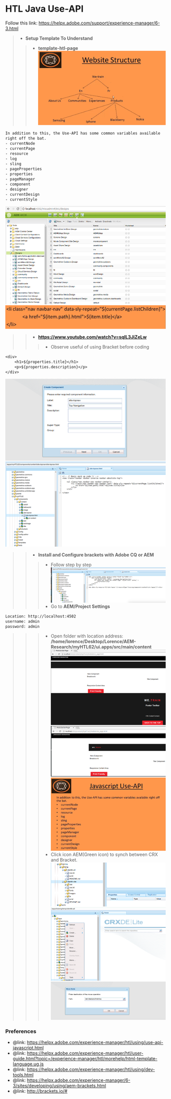 # HTL Java Use-API
Follow this link: https://helpx.adobe.com/support/experience-manager/6-3.html
> - **Setup Template To Understand**
>> - **template-htl-page**
![alt text](https://github.com/vuongluisvippro/AEM-Research/blob/htl_java_use_api/cq1.png)

    In addition to this, the Use-API has some common variables available right off the bat.
    - currentNode
    - currentPage
    - resource
    - log
    - sling
    - pageProperties
    - properties
    - pageManager
    - component
    - designer
    - currentDesign
    - currentStyle

![alt text](https://github.com/vuongluisvippro/AEM-Research/blob/htl_java_use_api/cq2.png)
![alt text](https://github.com/vuongluisvippro/AEM-Research/blob/htl_java_use_api/cq3.png)
        
>> - **https://www.youtube.com/watch?v=sqIL3JiZeLw**
>>> - Observe useful of using Bracket before coding

    <div>
        <h1>${properties.title}</h1>
        <p>${properties.description}</p>
    </div>
![alt text](https://github.com/vuongluisvippro/AEM-Research/blob/htl_java_use_api/cq4.png)
![alt text](https://github.com/vuongluisvippro/AEM-Research/blob/htl_java_use_api/cq5.png)

>> - **Install and Configure brackets with Adobe CQ or AEM**
>>> - Follow step by step
![alt text](https://github.com/vuongluisvippro/AEM-Research/blob/htl_java_use_api/cq6.png)
>>> - Go to **AEM/Project Settings**

    Location: http://localhost:4502
    username: admin
    password: admin
    
>>> - Open folder with location address: **/home/lorence/Desktop/Lorence/AEM-Research/myHTL62/ui.apps/src/main/content**
![alt text](https://github.com/vuongluisvippro/AEM-Research/blob/htl_java_use_api/cq7.png)
![alt text](https://github.com/vuongluisvippro/AEM-Research/blob/htl_java_use_api/cq8.png)
![alt text](https://github.com/vuongluisvippro/AEM-Research/blob/htl_java_use_api/cq9.png)
>>> - Click icon AEM(Green icon) to synch between CRX and Bracket.
![alt text](https://github.com/vuongluisvippro/AEM-Research/blob/htl_java_use_api/cq10.png)
![alt text](https://github.com/vuongluisvippro/AEM-Research/blob/htl_java_use_api/cq11.png)
![alt text](https://github.com/vuongluisvippro/AEM-Research/blob/htl_java_use_api/cq12.png)

### Preferences 
- @link: https://helpx.adobe.com/experience-manager/htl/using/use-api-javascript.html
- @link: https://helpx.adobe.com/experience-manager/htl/user-guide.html?topic=/experience-manager/htl/morehelp/html-template-language.ug.js
- @link: https://helpx.adobe.com/experience-manager/htl/using/dev-tools.html
- @link: https://helpx.adobe.com/experience-manager/6-3/sites/developing/using/aem-brackets.html
- @link: http://brackets.io/#
